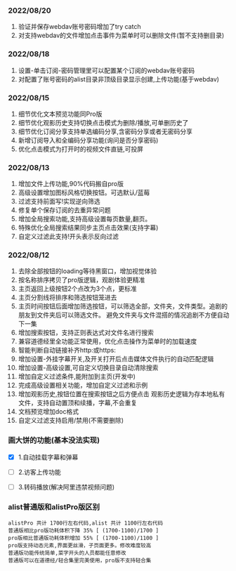### 2022/08/20
1. 验证并保存webdav账号密码增加了try catch
2. 对支持webdav的文件增加点击事件为菜单时可以删除文件(暂不支持删目录)

### 2022/08/18
1. 设置-单击订阅-密码管理里可以配置某个订阅的webdav账号密码
2. 对配置了账号密码的alist目录非顶级目录显示创建,上传功能(基于webdav)

### 2022/08/15
1. 细节优化文本预览功能同Pro版
2. 细节优化观影历史支持切换点击模式为删除/播放,可单删历史了
3. 细节优化订阅分享支持单选编码分享,含密码分享或者无密码分享
4. 新增订阅导入和全编码分享功能(询问是否分享密码)
5. 优化点击模式为打开时的视频文件直链,可投屏

### 2022/08/13
1. 增加文件上传功能,90%代码搬自pro版
2. 高级设置增加图标风格切换按钮。可选默认/蓝莓 
3. 过滤支持前面写!实现逆向筛选
4. 修复单个保存订阅的去重异常问题
5. 增加全局搜索功能,支持高级设置每页数量,翻页。
6. 特殊优化全局搜索结果同步主页点击效果(支持字幕)
7. 自定义过滤此支持!开头表示反向过滤

### 2022/08/12
1. 去除全部按钮的loading等待黑窗口，增加视觉体验  
2. 按名称排序拷贝了pro版逻辑，观剧体验更精准  
3. 主页返回上级按钮2个点改为3个点，更标准
4. 主页分割线将排序和筛选按钮笼进去
5. 主页时间按钮后面增加筛选按钮，可以筛选全部，文件夹，文件类型。追剧的朋友到文件夹后可以筛选文件。
避免文件夹与文件混搭的情况追剧不方便自动下一集
6. 增加搜索按钮，支持正则表达式对文件名进行搜索
7. 兼容道德经里全功能正常使用，优化点击操作为菜单时的加载速度
8. 智能判断自动链接补齐http:或https:
9. 增加设置-外挂字幕开关,及开关打开后点击媒体文件执行的自动匹配逻辑
10. 增加设置-高级设置,可自定义切换目录自动清除搜索
11. 增加自定义过滤条件,能附加到主页(开发中)
12. 完成高级设置相关功能，增加自定义过滤和示例
13. 增加观影历史,按钮位置在搜索按钮之后方便点击
观影历史逻辑为存本地私有文件，支持自动置顶和续播，字幕,不会重复
14. 文档预览增加doc格式
15. 自定义过滤支持启用/禁用(不需要删除)

### 画大饼的功能(基本没法实现)
- [X] 1.自动挂载字幕和弹幕  
- [ ] 2.访客上传功能  
- [ ] 3.转码播放(解决阿里违禁视频问题)


### alist普通版和alistPro版区别
```text
alistPro 共计 1700行左右代码,alist 共计 1100行左右代码
普通版相比pro版功耗体积下降 35% [ (1700-1100)/1700 ]
pro版相比普通版功耗体积增加 55% [ (1700-1100)/1100 ]
pro版支持动态元素,界面更丝滑，子页面更多。修改难度较高
普通版功能传统简单,菜字开头的人员都能任意修改
普通版可以在道德经/轻合集里完美使用，pro版不支持轻合集
```